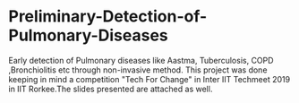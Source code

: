 # Preliminary-Detection-of-Pulmonary-Diseases
Early detection of Pulmonary diseases like Aastma, Tuberculosis, COPD ,Bronchiolitis etc through non-invasive method.
This project was done keeping in mind a competition "Tech For Change" in Inter IIT Techmeet 2019 in IIT Rorkee.The slides presented are attached as well. 
